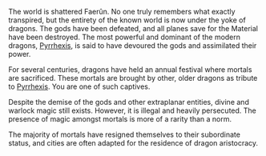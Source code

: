 The world is shattered Faerûn. No one truly remembers what exactly transpired, but the entirety of the known world is now under the yoke of dragons. The gods have been defeated, and all planes save for the Material have been destroyed. The most powerful and dominant of the modern dragons, [Pyrrhexis](Pyrrhexis.md), is said to have devoured the gods and assimilated their power.

For several centuries, dragons have held an annual festival where mortals are sacrificed. These mortals are brought by other, older dragons as tribute to [Pyrrhexis](Pyrrhexis.md). You are one of such captives.

Despite the demise of the gods and other extraplanar entities, divine and warlock magic still exists. However, it is illegal and heavily persecuted. The presence of magic amongst mortals is more of a rarity than a norm.

The majority of mortals have resigned themselves to their subordinate status, and cities are often adapted for the residence of dragon aristocracy.
